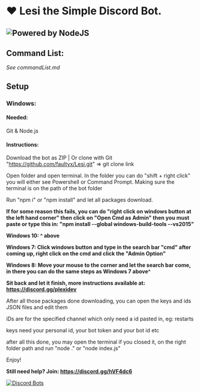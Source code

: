 # ❤️ Lesi the Simple Discord Bot.
![Powered by NodeJS](https://img.shields.io/badge/powered%20by-nodejs-blue.svg)
--------------------------------
## Command List:
*See commandList.md*

## Setup
### Windows:
#### Needed:
Git & Node.js

#### Instructions:
Download the bot as ZIP | Or clone with Git "https://github.com/faultyx/Lesi.git" => git clone link

Open folder and open terminal. In the folder you can do "shift + right click" you will either see Powershell or Command Prompt.
Making sure the terminal is on the path of the bot folder

Run "npm i" or "npm install" and let all packages download.

**If for some reason this fails, you can do "right click on windows button at the left hand corner" then click on "Open Cmd as Admin"
then you must paste or type this in: "npm install --global windows-build-tools --vs2015"**

**Windows 10: ^ above**

**Windows 7: Click windows button and type in the search bar "cmd" after coming up, right click on the cmd and click the "Admin Option"**

**Windows 8: Move your mouse to the corner and let the search bar come, in there you can do the same steps as Windows 7 above^**

**Sit back and let it finish, more instructions available at: https://discord.gg/plexidev**

After all those packages done downloading, you can open the keys and ids JSON files and edit them

iDs are for the specified channel which only need a id pasted in, eg: restarts

keys need your personal id, your bot token and your bot id etc

after all this done, you may open the terminal if you closed it, on the right folder path and run "node ." or "node index.js"

Enjoy!

**Still need help? Join: https://discord.gg/hVF4dc6**

[![Discord Bots](https://discordbots.org/api/widget/589850196675133490.svg)](https://discordbots.org/bot/589850196675133490)

